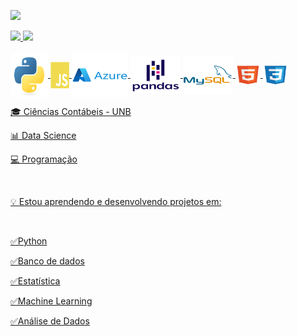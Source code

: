 
<div>

<a href="https://www.linkedin.com/in/marina-costa-lima-067194138/" target="_blank"><img src="https://img.shields.io/badge/-LinkedIn-%230077B5?style=for-the-badge&logo=linkedin&logoColor=white" target="_blank"></a>  


  <a href="https://github.com/marinallima">
  <img height="180em" src="https://github-readme-stats.vercel.app/api?username=marinallima&show_icons=true&theme=dracula&include_all_commits=true&count_private=true"/>
  <img height="180em" src="https://github-readme-stats.vercel.app/api/top-langs/?username=marinallima&layout=compact&langs_count=7&theme=synthwave"/>
</div>
<div style="display: inline_block"><br>
  
  <img align="center" alt="Rafa-Python" height="70px" width="60px" src="https://raw.githubusercontent.com/devicons/devicon/master/icons/python/python-original.svg">
  <img align="center" alt="Rafa-Js" height="43" width="30px" src="https://raw.githubusercontent.com/devicons/devicon/master/icons/javascript/javascript-plain.svg">
 <img align="center" alt="Rafa-Js" height="70px" width="90px" src="https://raw.githubusercontent.com/devicons/devicon/master/icons/azure/azure-original-wordmark.svg">
 <img align="center" alt="Rafa-Js" height="60px" width="80px" src="https://raw.githubusercontent.com/devicons/devicon/master/icons/pandas/pandas-original-wordmark.svg">
 <img align="center" alt="Rafa-Js" height="60px" width="80px" src="https://raw.githubusercontent.com/devicons/devicon/master/icons/mysql/mysql-original-wordmark.svg">
 <img align="center" alt="Rafa-HTML" height="30" width="40" src="https://raw.githubusercontent.com/devicons/devicon/master/icons/html5/html5-original.svg">
 <img align="center" alt="Rafa-CSS" height="30" width="40" src="https://raw.githubusercontent.com/devicons/devicon/master/icons/css3/css3-original.svg">
 
  <br>
  <p>🎓 Ciências Contábeis - UNB</p>
  <p>📊 Data Science </p>
  <p>💻 Programação</p>
  <br>
  <p>💡 Estou aprendendo e desenvolvendo projetos em: </p>
  <br>
  <p>✅Python</p>
  <p>✅Banco de dados</p>
  <p>✅Estatística </p>
  <p>✅Machine Learning </p>
  <p>✅Análise de Dados</p>
